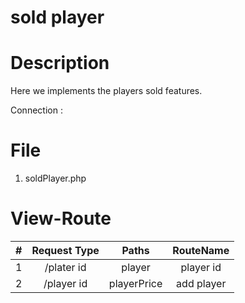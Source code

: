 # sold player 

# Description
Here we implements the players sold features.

Connection : 

<?php
    session_start();
    $conn = mysqli_connect ('localhost', 'root', '', 'auction system');
?>


# File

1. soldPlayer.php

    
# View-Route

| # | Request Type     |      Paths         |    RouteName   |
|:-:|:----------------:|:------------------:|:--------------:|
| 1 |    /plater id    |   player           |  player id     |
| 2 |    /player id    |   playerPrice      |  add player    |

